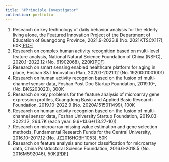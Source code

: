 ```yaml
---
title: "#Principle Investigator"
collection: portfolio
---
```


1. Research on key technology of daily behavior analysis for the elderly living alone, the Featured Innovation Project of the Department of Education of Guangdong Province, 2021.9-2023.8 (No. 2021KTSCX117), 60K[[PDF]](http://ag-wang.github.io/files/广东教育厅特色创新项目结项证书-2023.pdf)
2. Research on complex human activity recognition based on multi-level feature analysis, National Natural Science Foundation of China (NSFC), 2020.1-2022.12 (No. 61902068), 220K[[PDF]](http://ag-wang.github.io/files/国基青年结题通知书-2023.pdf)
4. Research on smart sensing enabled healthcare platform for aging in place, Foshan S&T Innovation Plan, 2020.1-2021.12 (No. 1920001001001)
5. Research on human activity recognion based on the fusion of multi-channel sensor data, Foshan Post Doc Startup Foundation, 2019.10-, (No. BKS203023), 300K
6. Research on key problems for the feature analysis of microarray gene expression profiles, Guangdong Basic and Applied Basic Research Foundation, 2019.10-2022.9 (No. 2020A1515011499), 100K
7. Research on human activity recognion based on the fusion of multi-channel sensor data, Foshan University Startup Foundation, 2019.03-2022.12, 264.7K (each year: 9.6+13.6+(13.27-10))
8. Research on microarray missing value estimation and gene selection methods, Fundamental Research Funds for the Central University, 2016.10-2017.12 (No. JZ2016HGBH1053), 50K
9. Research on feature analysis and tumor classification for microarray data, China Postdoctoral Science Foundation, 2016.6-2018.5 (No. 2016M592046), 50K[[PDF]](http://ag-wang.github.io/files/中国博士后基金资助证书-2016.pdf)
